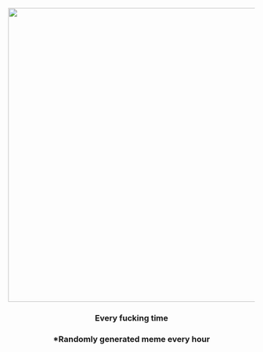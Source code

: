 <p align="center">
        <img src="https://i.redd.it/sa609tl4ypg91.gif" width="600" height="600">
        </p>
        <h3 align="center">Every fucking time</h3>
        <h3 align="center">*Randomly generated meme every hour</h3>
    